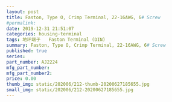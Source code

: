 ```yaml
---
layout: post
title: Faston, Type O, Crimp Terminal, 22-16AWG, 6# Screw
#permalink: 
date: 2019-12-31 21:51:07
categories: housing-terminal
tags: 地环端子   Faston Terminal (DIN)
summary: Faston, Type O, Crimp Terminal, 22-16AWG, 6# Screw
published: true 
series: 
part_number: AJ2224
mfg_part_number: 
mfg_part_number2: 
price: 0.00
thumb_img: static/202006/212-thumb-20200627185655.jpg
small_img: static/202006/212-20200627185655.jpg
---
```



